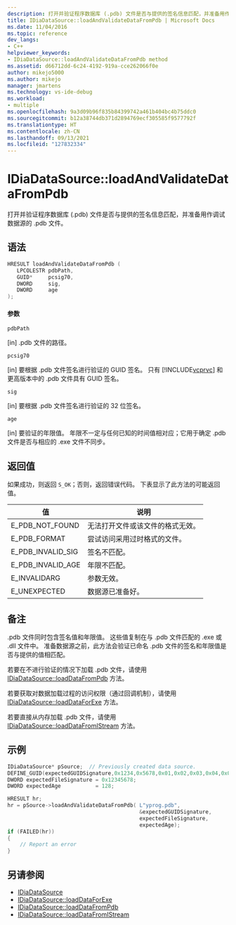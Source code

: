 ```yaml
---
description: 打开并验证程序数据库 (.pdb) 文件是否与提供的签名信息匹配，并准备用作调试数据源的 .pdb 文件。
title: IDiaDataSource::loadAndValidateDataFromPdb | Microsoft Docs
ms.date: 11/04/2016
ms.topic: reference
dev_langs:
- C++
helpviewer_keywords:
- IDiaDataSource::loadAndValidateDataFromPdb method
ms.assetid: d66712dd-6c24-4192-919a-cce262066f0e
author: mikejo5000
ms.author: mikejo
manager: jmartens
ms.technology: vs-ide-debug
ms.workload:
- multiple
ms.openlocfilehash: 9a3d09b96f835b84399742a461b404bc4b75ddc0
ms.sourcegitcommit: b12a38744db371d2894769ecf305585f9577792f
ms.translationtype: HT
ms.contentlocale: zh-CN
ms.lasthandoff: 09/13/2021
ms.locfileid: "127832334"
---
```

# <a name="idiadatasourceloadandvalidatedatafrompdb"></a>IDiaDataSource::loadAndValidateDataFromPdb
打开并验证程序数据库 (.pdb) 文件是否与提供的签名信息匹配，并准备用作调试数据源的 .pdb 文件。

## <a name="syntax"></a>语法

```C++
HRESULT loadAndValidateDataFromPdb ( 
   LPCOLESTR pdbPath,
   GUID*     pcsig70,
   DWORD     sig,
   DWORD     age
);
```

#### <a name="parameters"></a>参数
`pdbPath`

[in] .pdb 文件的路径。

`pcsig70`

[in] 要根据 .pdb 文件签名进行验证的 GUID 签名。 只有 [!INCLUDE[vcprvc](../../code-quality/includes/vcprvc_md.md)] 和更高版本中的 .pdb 文件具有 GUID 签名。

`sig`

[in] 要根据 .pdb 文件签名进行验证的 32 位签名。

`age`

[in] 要验证的年限值。 年限不一定与任何已知的时间值相对应；它用于确定 .pdb 文件是否与相应的 .exe 文件不同步。

## <a name="return-value"></a>返回值
如果成功，则返回 `S_OK`；否则，返回错误代码。 下表显示了此方法的可能返回值。

|值|说明|
|-----------|-----------------|
|E_PDB_NOT_FOUND|无法打开文件或该文件的格式无效。|
|E_PDB_FORMAT|尝试访问采用过时格式的文件。|
|E_PDB_INVALID_SIG|签名不匹配。|
|E_PDB_INVALID_AGE|年限不匹配。|
|E_INVALIDARG|参数无效。|
|E_UNEXPECTED|数据源已准备好。|

## <a name="remarks"></a>备注
.pdb 文件同时包含签名值和年限值。 这些值复制在与 .pdb 文件匹配的 .exe 或 .dll 文件中。 准备数据源之前，此方法会验证已命名 .pdb 文件的签名和年限值是否与提供的值相匹配。

若要在不进行验证的情况下加载 .pdb 文件，请使用 [IDiaDataSource::loadDataFromPdb](../../debugger/debug-interface-access/idiadatasource-loaddatafrompdb.md) 方法。

若要获取对数据加载过程的访问权限（通过回调机制），请使用 [IDiaDataSource::loadDataForExe](../../debugger/debug-interface-access/idiadatasource-loaddataforexe.md) 方法。

若要直接从内存加载 .pdb 文件，请使用 [IDiaDataSource::loadDataFromIStream](../../debugger/debug-interface-access/idiadatasource-loaddatafromistream.md) 方法。

## <a name="example"></a>示例

```C++
IDiaDataSource* pSource;  // Previously created data source.
DEFINE_GUID(expectedGUIDSignature,0x1234,0x5678,0x01,0x02,0x03,0x04,0x05,0x06,0x07,0x08);
DWORD expectedFileSignature = 0x12345678;
DWORD expectedAge           = 128;

HRESULT hr;
hr = pSource->loadAndValidateDataFromPdb( L"yprog.pdb",
                                          &expectedGUIDSignature,
                                          expectedFileSignature,
                                          expectedAge);
if (FAILED(hr))
{
    // Report an error
}

```

## <a name="see-also"></a>另请参阅
- [IDiaDataSource](../../debugger/debug-interface-access/idiadatasource.md)
- [IDiaDataSource::loadDataForExe](../../debugger/debug-interface-access/idiadatasource-loaddataforexe.md)
- [IDiaDataSource::loadDataFromPdb](../../debugger/debug-interface-access/idiadatasource-loaddatafrompdb.md)
- [IDiaDataSource::loadDataFromIStream](../../debugger/debug-interface-access/idiadatasource-loaddatafromistream.md)
